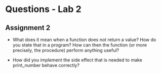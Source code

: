 # Questions - Lab 2

## Assignment 2

- What does it mean when a function does not return a value? How do you state that in a program? How can then the function (or more precisely, the procedure)  perform anything useful?


- How did you implement the side effect that is needed to make print_number behave correctly?